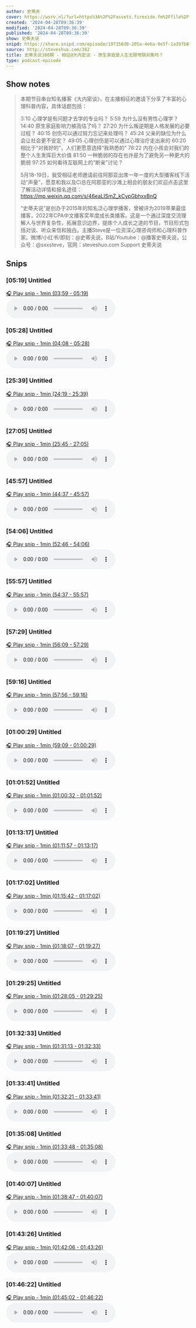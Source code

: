 ```yaml
---
author: 史蒂夫
cover: https://wsrv.nl/?url=https%3A%2F%2Fassets.fireside.fm%2Ffile%2Ffireside-images-2024%2Fpodcasts%2Fimages%2Fb%2Fb25803c6-0112-476c-9dbf-3e0f961a0e9d%2Fcover.jpg%3Fv%3D2&w=200&h=200
created: '2024-04-28T09:36:39'
modified: '2024-04-28T09:36:39'
published: '2024-04-28T09:36:39'
show: 史蒂夫说
snipd: https://share.snipd.com/episode/197156d0-205a-4e6a-9e5f-1a39fb8f037e
source: http://steveshuo.com/382
title: 史蒂夫说380期 - 相征@大内密谈 - 原生家庭是人生无限甩锅对象吗？
type: podcast-episode
---
```



## Show notes
> 本期节目串台知名播客《大内密谈》，在主播相征的邀请下分享了丰富的心理科普内容，具体话题包括：
> 
> 
> 3:10 心理学是有问题才去学的专业吗？ 
> 5:59 为什么没有男性心理学？ 
> 14:40 原生家庭影响力被高估了吗？ 
> 27:20 为什么叛逆期是人格发展的必要过程？ 
> 40:15 创伤可以通过努力忘记来处理吗？ 
> 45:24 父亲的缺位为什么会让社会更不安定？ 
> 49:05 心理创伤是可以通过心理治疗走出来的 
> 60:20 相比于“对我好的”，人们更愿意选择“我熟悉的” 
> 78:22 内在小孩会对我们的整个人生发挥巨大价值 
> 81:50 一种脆弱的存在也许是为了避免另一种更大的脆弱 
> 97:25 如何看待互联网上的“断亲”讨论？
> 
> 
> 5月18-19日，我受相征老师邀请前往阿那亚出席一年一度的大型播客线下活动“声量”，愿意和我以及Ci总在阿那亚的沙滩上相会的朋友们欢迎点击这里了解活动详情和报名途径： https://mp.weixin.qq.com/s/46eaLISmZ_kCypGbhxxBnQ 
> 
> 
> “史蒂夫说”是创办于2015年的知名泛心理学播客，曾被评为2019苹果最佳播客，2022年CPA中文播客奖年度成长类播客。这是一个通过深度交流理解人与世界复杂性，拓展意识边界，提炼个人成长之道的节目，节目形式包括对谈、听众来信和独白。主播Steve是一位资深心理咨询师和心理科普作家。微博/小红书/即刻：@史蒂夫说，B站/Youtube：@播客史蒂夫说，公众号：@sxxsteve，官网：steveshuo.com
> Support 史蒂夫说

## Snips
### [05:19] Untitled
[🎧 Play snip - 1min️ (03:59 - 05:19)](https://share.snipd.com/snip/2e30cd79-1084-4610-a266-dd0fe4d1fa0f)
<audio controls> <source src="https://aphid.fireside.fm/d/1437767933/b25803c6-0112-476c-9dbf-3e0f961a0e9d/cd7aa016-e1fb-4487-bf39-ce703c6e1295.mp3#t=03:59,05:19"> </audio>
### [05:28] Untitled
[🎧 Play snip - 1min️ (04:08 - 05:28)](https://share.snipd.com/snip/9bab313a-4f0d-425c-8b9e-031147ff864c)
<audio controls> <source src="https://aphid.fireside.fm/d/1437767933/b25803c6-0112-476c-9dbf-3e0f961a0e9d/cd7aa016-e1fb-4487-bf39-ce703c6e1295.mp3#t=04:08,05:28"> </audio>
### [25:39] Untitled
[🎧 Play snip - 1min️ (24:19 - 25:39)](https://share.snipd.com/snip/433ee140-a460-4070-ab9d-b657e00cd67b)
<audio controls> <source src="https://aphid.fireside.fm/d/1437767933/b25803c6-0112-476c-9dbf-3e0f961a0e9d/cd7aa016-e1fb-4487-bf39-ce703c6e1295.mp3#t=24:19,25:39"> </audio>
### [27:05] Untitled
[🎧 Play snip - 1min️ (25:45 - 27:05)](https://share.snipd.com/snip/c6020d04-e867-4744-a942-28aa3992dd71)
<audio controls> <source src="https://aphid.fireside.fm/d/1437767933/b25803c6-0112-476c-9dbf-3e0f961a0e9d/cd7aa016-e1fb-4487-bf39-ce703c6e1295.mp3#t=25:45,27:05"> </audio>
### [45:57] Untitled
[🎧 Play snip - 1min️ (44:37 - 45:57)](https://share.snipd.com/snip/89f5c5ef-a28b-4109-becb-b46e0faa0816)
<audio controls> <source src="https://aphid.fireside.fm/d/1437767933/b25803c6-0112-476c-9dbf-3e0f961a0e9d/cd7aa016-e1fb-4487-bf39-ce703c6e1295.mp3#t=44:37,45:57"> </audio>
### [54:06] Untitled
[🎧 Play snip - 1min️ (52:46 - 54:06)](https://share.snipd.com/snip/42f9a9f9-e5de-4515-b7c1-56e9eed27bca)
<audio controls> <source src="https://aphid.fireside.fm/d/1437767933/b25803c6-0112-476c-9dbf-3e0f961a0e9d/cd7aa016-e1fb-4487-bf39-ce703c6e1295.mp3#t=52:46,54:06"> </audio>
### [55:57] Untitled
[🎧 Play snip - 1min️ (54:37 - 55:57)](https://share.snipd.com/snip/a43a12a4-6104-4320-931b-14a402e0793a)
<audio controls> <source src="https://aphid.fireside.fm/d/1437767933/b25803c6-0112-476c-9dbf-3e0f961a0e9d/cd7aa016-e1fb-4487-bf39-ce703c6e1295.mp3#t=54:37,55:57"> </audio>
### [57:29] Untitled
[🎧 Play snip - 1min️ (56:09 - 57:29)](https://share.snipd.com/snip/5be045c7-909c-49f6-9ba5-587d300b1cac)
<audio controls> <source src="https://aphid.fireside.fm/d/1437767933/b25803c6-0112-476c-9dbf-3e0f961a0e9d/cd7aa016-e1fb-4487-bf39-ce703c6e1295.mp3#t=56:09,57:29"> </audio>
### [59:16] Untitled
[🎧 Play snip - 1min️ (57:56 - 59:16)](https://share.snipd.com/snip/3d31eb1a-4248-4d44-a249-82b203023c6d)
<audio controls> <source src="https://aphid.fireside.fm/d/1437767933/b25803c6-0112-476c-9dbf-3e0f961a0e9d/cd7aa016-e1fb-4487-bf39-ce703c6e1295.mp3#t=57:56,59:16"> </audio>
### [01:00:29] Untitled
[🎧 Play snip - 1min️ (59:09 - 01:00:29)](https://share.snipd.com/snip/0a5fa3cb-de2b-4505-b20d-b31cb55e26f1)
<audio controls> <source src="https://aphid.fireside.fm/d/1437767933/b25803c6-0112-476c-9dbf-3e0f961a0e9d/cd7aa016-e1fb-4487-bf39-ce703c6e1295.mp3#t=59:09,01:00:29"> </audio>
### [01:01:52] Untitled
[🎧 Play snip - 1min️ (01:00:32 - 01:01:52)](https://share.snipd.com/snip/a8047b8c-0bbb-4ed5-8e31-cbbaa91856af)
<audio controls> <source src="https://aphid.fireside.fm/d/1437767933/b25803c6-0112-476c-9dbf-3e0f961a0e9d/cd7aa016-e1fb-4487-bf39-ce703c6e1295.mp3#t=01:00:32,01:01:52"> </audio>
### [01:13:17] Untitled
[🎧 Play snip - 1min️ (01:11:57 - 01:13:17)](https://share.snipd.com/snip/c7f6fa57-aba5-43ab-bdc0-b6f3b5368e04)
<audio controls> <source src="https://aphid.fireside.fm/d/1437767933/b25803c6-0112-476c-9dbf-3e0f961a0e9d/cd7aa016-e1fb-4487-bf39-ce703c6e1295.mp3#t=01:11:57,01:13:17"> </audio>
### [01:17:02] Untitled
[🎧 Play snip - 1min️ (01:15:42 - 01:17:02)](https://share.snipd.com/snip/c444224b-9965-4504-afc0-88b524b9e02a)
<audio controls> <source src="https://aphid.fireside.fm/d/1437767933/b25803c6-0112-476c-9dbf-3e0f961a0e9d/cd7aa016-e1fb-4487-bf39-ce703c6e1295.mp3#t=01:15:42,01:17:02"> </audio>
### [01:19:27] Untitled
[🎧 Play snip - 1min️ (01:18:07 - 01:19:27)](https://share.snipd.com/snip/b5cf19d1-66de-4c45-acca-a8549056c368)
<audio controls> <source src="https://aphid.fireside.fm/d/1437767933/b25803c6-0112-476c-9dbf-3e0f961a0e9d/cd7aa016-e1fb-4487-bf39-ce703c6e1295.mp3#t=01:18:07,01:19:27"> </audio>
### [01:29:25] Untitled
[🎧 Play snip - 1min️ (01:28:05 - 01:29:25)](https://share.snipd.com/snip/ab34a721-5669-4647-b7f7-aeb431eb7bba)
<audio controls> <source src="https://aphid.fireside.fm/d/1437767933/b25803c6-0112-476c-9dbf-3e0f961a0e9d/cd7aa016-e1fb-4487-bf39-ce703c6e1295.mp3#t=01:28:05,01:29:25"> </audio>
### [01:32:33] Untitled
[🎧 Play snip - 1min️ (01:31:13 - 01:32:33)](https://share.snipd.com/snip/a2cd9ff5-49b2-40a9-a1f3-d12dde6abcea)
<audio controls> <source src="https://aphid.fireside.fm/d/1437767933/b25803c6-0112-476c-9dbf-3e0f961a0e9d/cd7aa016-e1fb-4487-bf39-ce703c6e1295.mp3#t=01:31:13,01:32:33"> </audio>
### [01:33:41] Untitled
[🎧 Play snip - 1min️ (01:32:21 - 01:33:41)](https://share.snipd.com/snip/d9300384-e21a-429b-9c5e-25836033b8dd)
<audio controls> <source src="https://aphid.fireside.fm/d/1437767933/b25803c6-0112-476c-9dbf-3e0f961a0e9d/cd7aa016-e1fb-4487-bf39-ce703c6e1295.mp3#t=01:32:21,01:33:41"> </audio>
### [01:35:08] Untitled
[🎧 Play snip - 1min️ (01:33:48 - 01:35:08)](https://share.snipd.com/snip/bb5b58e3-9d5d-477b-9695-c31542c890c7)
<audio controls> <source src="https://aphid.fireside.fm/d/1437767933/b25803c6-0112-476c-9dbf-3e0f961a0e9d/cd7aa016-e1fb-4487-bf39-ce703c6e1295.mp3#t=01:33:48,01:35:08"> </audio>
### [01:40:07] Untitled
[🎧 Play snip - 1min️ (01:38:47 - 01:40:07)](https://share.snipd.com/snip/d4881eea-6e21-4e4b-b7b1-447b01f4cf59)
<audio controls> <source src="https://aphid.fireside.fm/d/1437767933/b25803c6-0112-476c-9dbf-3e0f961a0e9d/cd7aa016-e1fb-4487-bf39-ce703c6e1295.mp3#t=01:38:47,01:40:07"> </audio>
### [01:43:26] Untitled
[🎧 Play snip - 1min️ (01:42:06 - 01:43:26)](https://share.snipd.com/snip/6ef60308-2699-4aef-bec6-2e88f5c14703)
<audio controls> <source src="https://aphid.fireside.fm/d/1437767933/b25803c6-0112-476c-9dbf-3e0f961a0e9d/cd7aa016-e1fb-4487-bf39-ce703c6e1295.mp3#t=01:42:06,01:43:26"> </audio>
### [01:46:22] Untitled
[🎧 Play snip - 1min️ (01:45:02 - 01:46:22)](https://share.snipd.com/snip/dbcffe53-9c22-4485-a640-b265a85ec23c)
<audio controls> <source src="https://aphid.fireside.fm/d/1437767933/b25803c6-0112-476c-9dbf-3e0f961a0e9d/cd7aa016-e1fb-4487-bf39-ce703c6e1295.mp3#t=01:45:02,01:46:22"> </audio>

